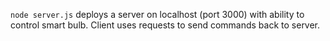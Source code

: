 `node server.js` deploys a server on localhost (port 3000) with ability to control smart bulb. Client uses requests to send commands back to server.
